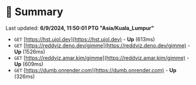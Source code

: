 # 📖 Summary
Last updated: **6/9/2024, 11:50:01 PTG "Asia/Kuala_Lumpur"**

- `GET` [https://hst.ujol.dev](https://hst.ujol.dev) - **Up** (613ms)
- `GET` [https://reddviz.deno.dev/gimme](https://reddviz.deno.dev/gimme) - **Up** (1526ms)
- `GET` [https://reddviz.amar.kim/gimme](https://reddviz.amar.kim/gimme) - **Up** (609ms)
- `GET` [https://dumb.onrender.com](https://dumb.onrender.com) - **Up** (326ms)
